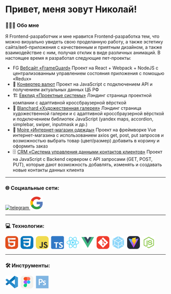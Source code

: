 # Привет, меня зовут Николай!

### 👨🏼‍💻 Обо мне

Я Frontend-разработчик и мне нравится Frontend-разработка тем, что можно визуально увидеть свою проделанную работу, а также эстетику сайта/веб-приложения с качественным и приятным дизайном, а также взаимодействие с ним, получая отклик в виде различных анимаций.
В настоящее время я разработал следующие пет-проекты:

- FG [Вебсайт «FrameGuard»](https://github.com/NikolajWinterfest/frameguard) Проект на React + Webpack + NodeJS с централизованным управлением состояния приложения с помощью «Redux»
- 💱 [Конвертер валют](https://nikolajwinterfest.github.io/currency-converter/) Проект на JavaScript с подключением API и получением актуальных данных ЦБ РФ
- 🏗️ [Евклид «Проектные системы»](https://nikolajwinterfest.github.io/euclid.project-solutions/) Лэндинг страница проектной компании с адаптивной кроссбраузерной вёрсткой
- 🎨 [Blanchard «Художественная галерея»](https://nikolajwinterfest.github.io/blanchard.art-gallery/) Лэндинг страница художественной галереи и с адаптивной кроссбраузерной вёрсткой и подключением библиотек JavaScript (yandex maps, accordion, simplebar, swiper, inputmask и др.)
- 👗 [Moire «Интернет-магазин одежды»](https://nikolajwinterfest.github.io/moire.clothing-store/#/) Проект на фреймворке Vue интернет-магазина с использованием axios get, post, put запросов и возможностью выбрать товар (цвет/размер) добавить в корзину и оформить заказ
- 🗄️ [CRM «Система управления данными контактов клиентов»](https://github.com/NikolajWinterfest/skb-CRM/tree/master) Проект на JavaScript c Backend сервером с API запросами (GET, POST, PUT), которые дают возможность добавлять, изменять и создавать новые контакты данных клиента

---

### 🌐 Социальные сети:

<div id="badges">
    <a href="https://t.me/NikolajW" target="_blank">
      <img src="https://cdn-icons-png.flaticon.com/512/2111/2111646.png" alt="telegram" width="40" height="40" />
    </a>
    <a href="mailto:nikolaj.create@gmail.com">
      <img src="/assets/icons/GoogleMail.svg" alt="gmail" width="40" height="40" />
    </a>
</div>

---

### 💻 Технологии:

<div>
  <img src="/assets/icons/HTML.svg" title="HTML5" alt="html5" width="40" height="40"/>&nbsp;
  <img src="/assets/icons/CSS.svg" title="CSS3" alt="css3" width="40" height="40"/>&nbsp;
  <img src="/assets/icons/JavaScript.svg" title="JavaScript" alt="javascript" width="40" height="40"/>&nbsp;
  <img src="/assets/icons/TypeScript.svg" title="TypeScript" alt="typescript" width="40" height="40"/>&nbsp;
  <img src="/assets/icons/React.svg" title="React" alt="react" width="40" height="40"/>&nbsp;
  <img src="/assets/icons/Vue.svg" title="Vue" alt="vue" width="40" height="40"/>&nbsp;
  <img src="/assets/icons/Git.svg" title="Git" alt="git" width="40" height="40"/>&nbsp;
  <img src="/assets/icons/Webpack.svg" title="Webpack" alt="webpack" width="40" height="40"/>&nbsp;
  <img src="/assets/icons/Vite.svg" title="Vite" alt="vite" width="40" height="40"/>&nbsp;
  <img src="/assets/icons/NodeJS.svg" title="NodeJS" alt="nodejs" width="40" height="40"/>&nbsp;
</div>

---

### 🛠 Инструменты:

<div>
  <img src="/assets/icons/VScode.svg" title="VSCode" alt="vscode" width="40" height="40"/>&nbsp;
  <img src="/assets/icons/Figma.svg" title="Figma" alt="figma" width="40" height="40"/>&nbsp;
  <img src="/assets/icons/Photoshop.svg" title="Photoshop" alt="photoshop" width="40" height="40"/>&nbsp;
</div>
